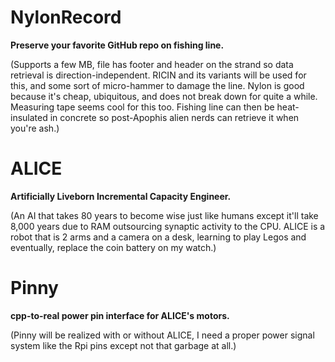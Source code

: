 <!--
Projects upcoming on a need-to-show basis.
-->



# NylonRecord

**Preserve your favorite GitHub repo on fishing line.**

(Supports a few MB, file has footer and header on the strand so data retrieval is direction-independent. RICIN and its variants will be used for this, and some sort of micro-hammer to damage the line. Nylon is good because it's cheap, ubiquitous, and does not break down for quite a while. Measuring tape seems cool for this too. Fishing line can then be heat-insulated in concrete so post-Apophis alien nerds can retrieve it when you're ash.)

# ALICE

**Artificially Liveborn Incremental Capacity Engineer.**

(An AI that takes 80 years to become wise just like humans except it'll take 8,000 years due to RAM outsourcing synaptic activity to the CPU. ALICE is a robot that is 2 arms and a camera on a desk, learning to play Legos and eventually, replace the coin battery on my watch.)

# Pinny

**cpp-to-real power pin interface for ALICE's motors.**

(Pinny will be realized with or without ALICE, I need a proper power signal system like the Rpi pins except not that garbage at all.)
